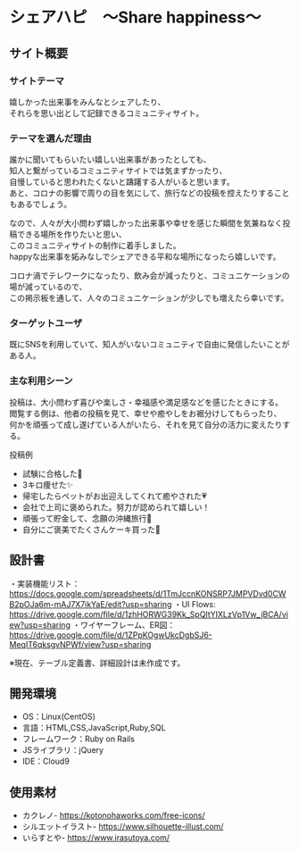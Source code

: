 # シェアハピ　～Share happiness～

## サイト概要
### サイトテーマ
嬉しかった出来事をみんなとシェアしたり、<br>
それらを思い出として記録できるコミュニティサイト。

### テーマを選んだ理由
誰かに聞いてもらいたい嬉しい出来事があったとしても、<br>
知人と繋がっているコミュニティサイトでは気まずかったり、<br>
自慢していると思われたくないと躊躇する人がいると思います。<br>
あと、コロナの影響で周りの目を気にして、旅行などの投稿を控えたりすることもあるでしょう。<br>

なので、人々が大小問わず嬉しかった出来事や幸せを感じた瞬間を気兼ねなく投稿できる場所を作りたいと思い、<br>
このコミュニティサイトの制作に着手しました。<br>
happyな出来事を妬みなしでシェアできる平和な場所になったら嬉しいです。<br>

コロナ渦でテレワークになったり、飲み会が減ったりと、コミュニケーションの場が減っているので、<br>
この掲示板を通して、人々のコミュニケーションが少しでも増えたら幸いです。<br>


### ターゲットユーザ
既にSNSを利用していて、知人がいないコミュニティで自由に発信したいことがある人。

### 主な利用シーン
投稿は、大小問わず喜びや楽しさ・幸福感や満足感などを感じたときにする。<br>
閲覧する側は、他者の投稿を見て、幸せや癒やしをお裾分けしてもらったり、<br>
何かを頑張って成し遂げている人がいたら、それを見て自分の活力に変えたりする。<br>

投稿例
- 試験に合格した💮
- 3キロ痩せた✨
- 帰宅したらペットがお出迎えしてくれて癒やされた💗
- 会社で上司に褒められた。努力が認められて嬉しい！
- 頑張って貯金して、念願の沖縄旅行🍹
- 自分にご褒美でたくさんケーキ買った🍰


## 設計書
・実装機能リスト：https://docs.google.com/spreadsheets/d/1TmJccnKONSRP7JMPVDvd0CWB2pOJa6m-mAJ7X7ikYaE/edit?usp=sharing
・UI Flows: https://drive.google.com/file/d/1zhHORWG39Kk_SpQItYIXLzVp1Vw_jBCA/view?usp=sharing
・ワイヤーフレーム、ER図：https://drive.google.com/file/d/1ZPpKOgwUkcDgbSJ6-MeqIT6qksgvNPWf/view?usp=sharing

※現在、テーブル定義書、詳細設計は未作成です。

## 開発環境
- OS：Linux(CentOS)
- 言語：HTML,CSS,JavaScript,Ruby,SQL
- フレームワーク：Ruby on Rails
- JSライブラリ：jQuery
- IDE：Cloud9

## 使用素材
- カクレノ- https://kotonohaworks.com/free-icons/
- シルエットイラスト- https://www.silhouette-illust.com/
- いらすとや- https://www.irasutoya.com/
